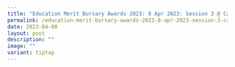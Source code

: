 ```yaml
---
title: "Education Merit Bursary Awards 2023: 8 Apr 2023: Session 3 @ Cairnhill CC"
permalink: /education-merit-bursary-awards-2023-8-apr-2023-session-3-cairnhill-cc/
date: 2023-04-08
layout: post
description: ""
image: ""
variant: tiptap
---
```

